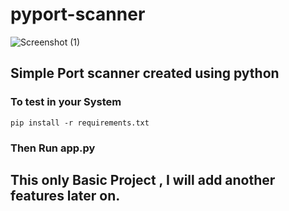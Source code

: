 # pyport-scanner

![Screenshot (1)](https://github.com/Virus2466/pyport-scanner/assets/49341610/8d9d012d-8cb0-4734-9497-e1af132ec5c2)


## Simple Port scanner created using python 

### To test in your System

``
pip install -r requirements.txt
``

### Then Run app.py 

## This only Basic Project  , I will add another features later on.

